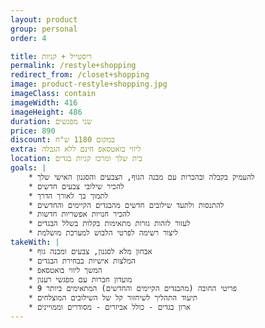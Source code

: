 ```yaml
---
layout: product
group: personal
order: 4

title: ריסטייל + קניות
permalink: /restyle+shopping
redirect_from: /closet+shopping
image: product-restyle+shopping.jpg
imageClass: contain
imageWidth: 416
imageHeight: 486
duration: שני מפגשים
price: 890
discount: במקום 1180 ש"ח
extra: ליווי בואטסאפ חינם ללא הגבלה
location: בית שלך ומרכז קניות בגדים
goals: |
    * להעמיק בקבלה ובהכרות עם מבנה הגוף, הצבעים והסגנון האישי שלך
    * להכיר שילובי צבעים חדשים
    * לתמוך בך לאורך הדרך
    * להתנסות ולתעד שילובים חדשים מהבגדים הקיימים והחדשים
    * להכיר חנויות אפשריות חדשות
    * לעזור לזהות גזרות מתאימות בקלות בשלל הבגדים
    * ליצור רשימה לפרטי הלבוש למערכת מושלמת
takeWith: |
    * אבחון מלא לסגנון, צבעים ומבנה גוף
    * המלצות אישיות בבחירת הבגדים
    * המשך ליווי בואטסאפ
    * מועדון חברות עם מפגשי רענון
    * 9 פריטי החובה (מהבגדים הקיימים והחדשים) המתאימים ביותר
    * תיעוד התהליך לשיחזור קל של השילובים המוצלחים
    * ארון בגדים - כולל אביזרים - מסודרים וממויינים
---
```

